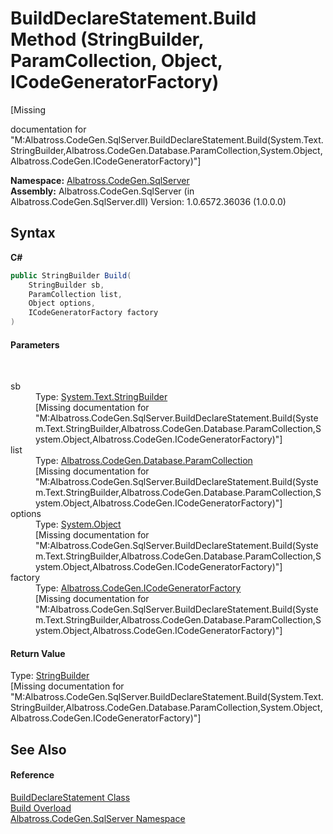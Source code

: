 # BuildDeclareStatement.Build Method (StringBuilder, ParamCollection, Object, ICodeGeneratorFactory)
 

\[Missing <summary> documentation for "M:Albatross.CodeGen.SqlServer.BuildDeclareStatement.Build(System.Text.StringBuilder,Albatross.CodeGen.Database.ParamCollection,System.Object,Albatross.CodeGen.ICodeGeneratorFactory)"\]

**Namespace:**&nbsp;<a href="9727DDEC">Albatross.CodeGen.SqlServer</a><br />**Assembly:**&nbsp;Albatross.CodeGen.SqlServer (in Albatross.CodeGen.SqlServer.dll) Version: 1.0.6572.36036 (1.0.0.0)

## Syntax

**C#**<br />
``` C#
public StringBuilder Build(
	StringBuilder sb,
	ParamCollection list,
	Object options,
	ICodeGeneratorFactory factory
)
```


#### Parameters
&nbsp;<dl><dt>sb</dt><dd>Type: <a href="http://msdn2.microsoft.com/en-us/library/y9sxk6fy" target="_blank">System.Text.StringBuilder</a><br />\[Missing <param name="sb"/> documentation for "M:Albatross.CodeGen.SqlServer.BuildDeclareStatement.Build(System.Text.StringBuilder,Albatross.CodeGen.Database.ParamCollection,System.Object,Albatross.CodeGen.ICodeGeneratorFactory)"\]</dd><dt>list</dt><dd>Type: <a href="182CF3CC">Albatross.CodeGen.Database.ParamCollection</a><br />\[Missing <param name="list"/> documentation for "M:Albatross.CodeGen.SqlServer.BuildDeclareStatement.Build(System.Text.StringBuilder,Albatross.CodeGen.Database.ParamCollection,System.Object,Albatross.CodeGen.ICodeGeneratorFactory)"\]</dd><dt>options</dt><dd>Type: <a href="http://msdn2.microsoft.com/en-us/library/e5kfa45b" target="_blank">System.Object</a><br />\[Missing <param name="options"/> documentation for "M:Albatross.CodeGen.SqlServer.BuildDeclareStatement.Build(System.Text.StringBuilder,Albatross.CodeGen.Database.ParamCollection,System.Object,Albatross.CodeGen.ICodeGeneratorFactory)"\]</dd><dt>factory</dt><dd>Type: <a href="1FFDA092">Albatross.CodeGen.ICodeGeneratorFactory</a><br />\[Missing <param name="factory"/> documentation for "M:Albatross.CodeGen.SqlServer.BuildDeclareStatement.Build(System.Text.StringBuilder,Albatross.CodeGen.Database.ParamCollection,System.Object,Albatross.CodeGen.ICodeGeneratorFactory)"\]</dd></dl>

#### Return Value
Type: <a href="http://msdn2.microsoft.com/en-us/library/y9sxk6fy" target="_blank">StringBuilder</a><br />\[Missing <returns> documentation for "M:Albatross.CodeGen.SqlServer.BuildDeclareStatement.Build(System.Text.StringBuilder,Albatross.CodeGen.Database.ParamCollection,System.Object,Albatross.CodeGen.ICodeGeneratorFactory)"\]

## See Also


#### Reference
<a href="44F9F70B">BuildDeclareStatement Class</a><br /><a href="920B5A46">Build Overload</a><br /><a href="9727DDEC">Albatross.CodeGen.SqlServer Namespace</a><br />